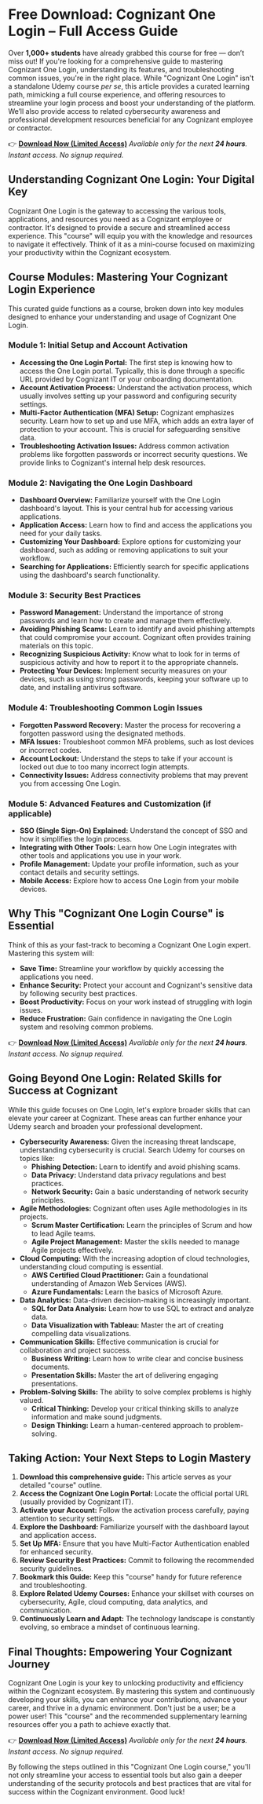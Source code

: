 # Free Download: Cognizant One Login – Full Access Guide

Over **1,000+ students** have already grabbed this course for free — don’t miss out! If you're looking for a comprehensive guide to mastering Cognizant One Login, understanding its features, and troubleshooting common issues, you're in the right place. While "Cognizant One Login" isn't a standalone Udemy course *per se*, this article provides a curated learning path, mimicking a full course experience, and offering resources to streamline your login process and boost your understanding of the platform. We’ll also provide access to related cybersecurity awareness and professional development resources beneficial for any Cognizant employee or contractor.

👉 [**Download Now (Limited Access)**](https://udemywork.com/cognizant-one-login)
_Available only for the next **24 hours**. Instant access. No signup required._

## Understanding Cognizant One Login: Your Digital Key

Cognizant One Login is the gateway to accessing the various tools, applications, and resources you need as a Cognizant employee or contractor. It's designed to provide a secure and streamlined access experience. This "course" will equip you with the knowledge and resources to navigate it effectively. Think of it as a mini-course focused on maximizing your productivity within the Cognizant ecosystem.

## Course Modules: Mastering Your Cognizant Login Experience

This curated guide functions as a course, broken down into key modules designed to enhance your understanding and usage of Cognizant One Login.

### Module 1: Initial Setup and Account Activation

*   **Accessing the One Login Portal:** The first step is knowing how to access the One Login portal. Typically, this is done through a specific URL provided by Cognizant IT or your onboarding documentation.
*   **Account Activation Process:** Understand the activation process, which usually involves setting up your password and configuring security settings.
*   **Multi-Factor Authentication (MFA) Setup:** Cognizant emphasizes security. Learn how to set up and use MFA, which adds an extra layer of protection to your account. This is crucial for safeguarding sensitive data.
*   **Troubleshooting Activation Issues:** Address common activation problems like forgotten passwords or incorrect security questions. We provide links to Cognizant's internal help desk resources.

### Module 2: Navigating the One Login Dashboard

*   **Dashboard Overview:** Familiarize yourself with the One Login dashboard's layout. This is your central hub for accessing various applications.
*   **Application Access:** Learn how to find and access the applications you need for your daily tasks.
*   **Customizing Your Dashboard:** Explore options for customizing your dashboard, such as adding or removing applications to suit your workflow.
*   **Searching for Applications:** Efficiently search for specific applications using the dashboard's search functionality.

### Module 3: Security Best Practices

*   **Password Management:** Understand the importance of strong passwords and learn how to create and manage them effectively.
*   **Avoiding Phishing Scams:** Learn to identify and avoid phishing attempts that could compromise your account. Cognizant often provides training materials on this topic.
*   **Recognizing Suspicious Activity:** Know what to look for in terms of suspicious activity and how to report it to the appropriate channels.
*   **Protecting Your Devices:** Implement security measures on your devices, such as using strong passwords, keeping your software up to date, and installing antivirus software.

### Module 4: Troubleshooting Common Login Issues

*   **Forgotten Password Recovery:** Master the process for recovering a forgotten password using the designated methods.
*   **MFA Issues:** Troubleshoot common MFA problems, such as lost devices or incorrect codes.
*   **Account Lockout:** Understand the steps to take if your account is locked out due to too many incorrect login attempts.
*   **Connectivity Issues:** Address connectivity problems that may prevent you from accessing One Login.

### Module 5: Advanced Features and Customization (if applicable)

*   **SSO (Single Sign-On) Explained:** Understand the concept of SSO and how it simplifies the login process.
*   **Integrating with Other Tools:** Learn how One Login integrates with other tools and applications you use in your work.
*   **Profile Management:** Update your profile information, such as your contact details and security settings.
*   **Mobile Access:** Explore how to access One Login from your mobile devices.

## Why This "Cognizant One Login Course" is Essential

Think of this as your fast-track to becoming a Cognizant One Login expert. Mastering this system will:

*   **Save Time:** Streamline your workflow by quickly accessing the applications you need.
*   **Enhance Security:** Protect your account and Cognizant's sensitive data by following security best practices.
*   **Boost Productivity:** Focus on your work instead of struggling with login issues.
*   **Reduce Frustration:** Gain confidence in navigating the One Login system and resolving common problems.

👉 [**Download Now (Limited Access)**](https://udemywork.com/cognizant-one-login)
_Available only for the next **24 hours**. Instant access. No signup required._

## Going Beyond One Login: Related Skills for Success at Cognizant

While this guide focuses on One Login, let's explore broader skills that can elevate your career at Cognizant. These areas can further enhance your Udemy search and broaden your professional development.

*   **Cybersecurity Awareness:** Given the increasing threat landscape, understanding cybersecurity is crucial. Search Udemy for courses on topics like:
    *   **Phishing Detection:** Learn to identify and avoid phishing scams.
    *   **Data Privacy:** Understand data privacy regulations and best practices.
    *   **Network Security:** Gain a basic understanding of network security principles.
*   **Agile Methodologies:** Cognizant often uses Agile methodologies in its projects.
    *   **Scrum Master Certification:** Learn the principles of Scrum and how to lead Agile teams.
    *   **Agile Project Management:** Master the skills needed to manage Agile projects effectively.
*   **Cloud Computing:** With the increasing adoption of cloud technologies, understanding cloud computing is essential.
    *   **AWS Certified Cloud Practitioner:** Gain a foundational understanding of Amazon Web Services (AWS).
    *   **Azure Fundamentals:** Learn the basics of Microsoft Azure.
*   **Data Analytics:** Data-driven decision-making is increasingly important.
    *   **SQL for Data Analysis:** Learn how to use SQL to extract and analyze data.
    *   **Data Visualization with Tableau:** Master the art of creating compelling data visualizations.
*   **Communication Skills:** Effective communication is crucial for collaboration and project success.
    *   **Business Writing:** Learn how to write clear and concise business documents.
    *   **Presentation Skills:** Master the art of delivering engaging presentations.
*   **Problem-Solving Skills:** The ability to solve complex problems is highly valued.
    *   **Critical Thinking:** Develop your critical thinking skills to analyze information and make sound judgments.
    *   **Design Thinking:** Learn a human-centered approach to problem-solving.

## Taking Action: Your Next Steps to Login Mastery

1.  **Download this comprehensive guide:** This article serves as your detailed "course" outline.
2.  **Access the Cognizant One Login Portal:** Locate the official portal URL (usually provided by Cognizant IT).
3.  **Activate your Account:** Follow the activation process carefully, paying attention to security settings.
4.  **Explore the Dashboard:** Familiarize yourself with the dashboard layout and application access.
5.  **Set Up MFA:** Ensure that you have Multi-Factor Authentication enabled for enhanced security.
6.  **Review Security Best Practices:** Commit to following the recommended security guidelines.
7.  **Bookmark this Guide:** Keep this "course" handy for future reference and troubleshooting.
8.  **Explore Related Udemy Courses:** Enhance your skillset with courses on cybersecurity, Agile, cloud computing, data analytics, and communication.
9.  **Continuously Learn and Adapt:** The technology landscape is constantly evolving, so embrace a mindset of continuous learning.

## Final Thoughts: Empowering Your Cognizant Journey

Cognizant One Login is your key to unlocking productivity and efficiency within the Cognizant ecosystem. By mastering this system and continuously developing your skills, you can enhance your contributions, advance your career, and thrive in a dynamic environment. Don't just be a user; be a power user! This "course" and the recommended supplementary learning resources offer you a path to achieve exactly that.

👉 [**Download Now (Limited Access)**](https://udemywork.com/cognizant-one-login)
_Available only for the next **24 hours**. Instant access. No signup required._

By following the steps outlined in this "Cognizant One Login course," you'll not only streamline your access to essential tools but also gain a deeper understanding of the security protocols and best practices that are vital for success within the Cognizant environment. Good luck!
